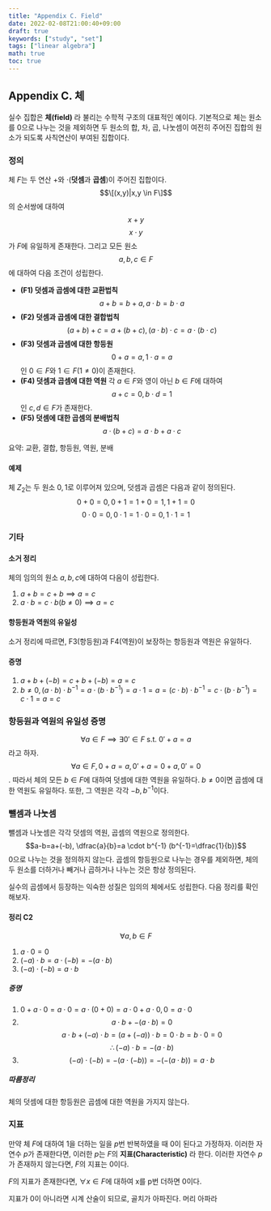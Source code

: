 ```yaml
---
title: "Appendix C. Field"
date: 2022-02-08T21:00:40+09:00
draft: true
keywords: ["study", "set"]
tags: ["linear algebra"]
math: true
toc: true
---
```

## Appendix C. 체
실수 집합은 **체(field)** 라 불리는 수학적 구조의 대표적인 예이다. 기본적으로 체는 원소를 0으로 나누는 것을 제외하면 두 원소의 합, 차, 곱, 나눗셈이 여전히 주어진 집합의 원소가 되도록 사칙연산이 부여된 집합이다.
### 정의
체 $F$는 두 연산 $+$와 $\cdot$(**덧셈**과 **곱셈**)이 주어진 집합이다. $$\[(x,y)|x,y \in F\]$$의 순서쌍에 대하여 $$x+y$$$$x \cdot y$$가 $F$에 유일하게 존재한다. 그리고 모든 원소 $$a,b,c \in F$$에 대하여 다음 조건이 성립한다.
 * **(F1) 덧셈과 곱셈에 대한 교환법칙** $$a+b=b+a,a \cdot b = b \cdot a$$
 * **(F2) 덧셈과 곱셈에 대한 결합법칙** $$(a+b)+c=a+(b+c), (a \cdot b) \cdot c = a \cdot (b \cdot c)$$
 * **(F3) 덧셈과 곱셈에 대한 항등원** $$0+a=a, 1 \cdot a = a$$인 $0 \in F$와 $1 \in F (1 \neq 0)$이 존재한다.
 * **(F4) 덧셈과 곱셈에 대한 역원** 각 $a \in F$와 영이 아닌 $b \in F$에 대하여 $$a+c=0,b \cdot d=1$$인 $c, d \in F$가 존재한다.
 * **(F5) 덧셈에 대한 곱셈의 분배법칙** $$a\cdot(b+c)=a \cdot b + a \cdot c$$

요약: 교환, 결합, 항등원, 역원, 분배
#### 예제
체 $Z_2$는 두 원소 $0,1$로 이루어져 있으며, 덧셈과 곱셈은 다음과 같이 정의된다. $$0+0=0,0+1=1+0=1,1+1=0$$$$0 \cdot 0 = 0, 0 \cdot 1 = 1 \cdot 0 = 0, 1 \cdot 1 = 1$$

### 기타
#### 소거 정리
체의 임의의 원소 $a,b,c$에 대하여 다음이 성립한다.
 1. $a+b=c+b \implies a=c$
 2. $a \cdot b =c \cdot b (b \neq 0) \implies a = c$
#### 항등원과 역원의 유일성
소거 정리에 따르면, F3(항등원)과 F4(역원)이 보장하는 항등원과 역원은 유일하다.
#### 증명
1. $a+b+(-b)=c+b+(-b)=a=c$
2. $b \neq 0, (a \cdot b) \cdot b^{-1} = a \cdot (b \cdot b^{-1})=a \cdot 1 = a=(c \cdot b) \cdot b^{-1} = c \cdot (b \cdot b^{-1})=c\cdot 1=a=c$

### 항등원과 역원의 유일성 증명
$$\forall a \in F \implies \exists 0' \in F \text{ s.t. } 0'+a=a$$라고 하자.
$$\forall a \in F, 0+a=a, 0'+a=0+a, 0'=0$$. 따라서 체의 모든 $b \in F$에 대하여 덧셈에 대한 역원을 유일하다. $b \neq 0$이면 곱셈에 대한 역원도 유일하다. 또한, 그 역원은 각각 $-b, b^{-1}$이다.
### 뺄셈과 나눗셈
뺄셈과 나눗셈은 각각 덧셈의 역원, 곱셈의 역원으로 정의한다.
$$a-b=a+(-b), \dfrac{a}{b}=a \cdot b^{-1} (b^{-1}=\dfrac{1}{b})$$0으로 나누는 것을 정의하지 않는다. 곱셈의 항등원으로 나누는 경우를 제외하면, 체의 두 원소를 더하거나 빼거나 곱하거나 나누는 것은 항상 정의된다.

실수의 곱셈에서 등장하는 익숙한 성질은 임의의 체에서도 성립한다. 다음 정리를 확인해보자.
#### 정리 C2
$$\forall a,b \in F$$
 1. $a \cdot 0=0$
 2. $(-a) \cdot b = a \cdot (-b) = - (a \cdot b)$
 3. $(-a) \cdot (-b) = a \cdot b$

##### 증명
1. $0+a \cdot 0 =a \cdot 0 =a \cdot (0+0)=a\cdot 0 + a \cdot 0, 0=a\cdot 0$
2. $$a \cdot b + -(a \cdot b) = 0$$$$a \cdot b + (-a) \cdot b = (a+(-a)) \cdot b = 0 \cdot b = b \cdot 0 = 0$$$$\therefore (-a) \cdot b = -(a \cdot b)$$
 3. $$(-a)\cdot(-b)=-(a\cdot(-b))=-(-(a \cdot b)) = a \cdot b$$

##### 따름정리
체의 덧셈에 대한 항등원은 곱셈에 대한 역원을 가지지 않는다.

### 지표
만약 체 $F$에 대하여 1을 더하는 일을 $p$번 반복하였을 때 0이 된다고 가정하자. 이러한 자연수 $p$가 존재한다면, 이러한 $p$는 $F$의 **지표(Characteristic)** 라 한다. 이러한 자연수 $p$가 존재하지 않는다면, $F$의 지표는 0이다. 

$F$의 지표가 존재한다면, $\forall x \in F$에 대하여 x를 p번 더하면 0이다.

지표가 0이 아니라면 시계 산술이 되므로, 골치가 아파진다. 머리 아파라


